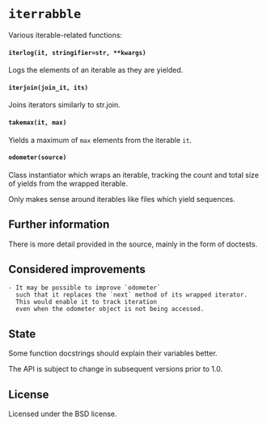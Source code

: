 `iterrabble`
============

Various iterable-related functions:

#### `iterlog(it, stringifier=str, **kwargs)`

Logs the elements of an iterable as they are yielded.

#### `iterjoin(join_it, its)`

Joins iterators similarly to str.join.

#### `takemax(it, max)`

Yields a maximum of `max` elements from the iterable `it`.

#### `odometer(source)`

Class instantiator which wraps an iterable,
tracking the count and total size of yields from the wrapped iterable.

Only makes sense around iterables like files which yield sequences.

## Further information

There is more detail provided in the source,
mainly in the form of doctests.

## Considered improvements

    - It may be possible to improve `odometer`
      such that it replaces the `next` method of its wrapped iterator.
      This would enable it to track iteration
      even when the odometer object is not being accessed.

## State

Some function docstrings should explain their variables better.

The API is subject to change in subsequent versions prior to 1.0.

## License

Licensed under the BSD license.
